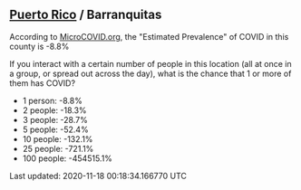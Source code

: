 
## [Puerto Rico](/united-states/puerto-rico) / Barranquitas

According to [MicroCOVID.org](http://microcovid.org),
the "Estimated Prevalence" of COVID in this county is -8.8%

If you interact with a certain number of people in this location
(all at once in a group, or spread out across the day), what is the chance that
1 or more of them has COVID?

- 1 person: -8.8%
- 2 people: -18.3%
- 3 people: -28.7%
- 5 people: -52.4%
- 10 people: -132.1%
- 25 people: -721.1%
- 100 people: -454515.1%

Last updated: 2020-11-18 00:18:34.166770 UTC
